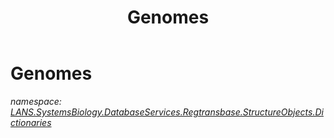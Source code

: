 ﻿---
title: Genomes
---

# Genomes
_namespace: [LANS.SystemsBiology.DatabaseServices.Regtransbase.StructureObjects.Dictionaries](N-LANS.SystemsBiology.DatabaseServices.Regtransbase.StructureObjects.Dictionaries.html)_






